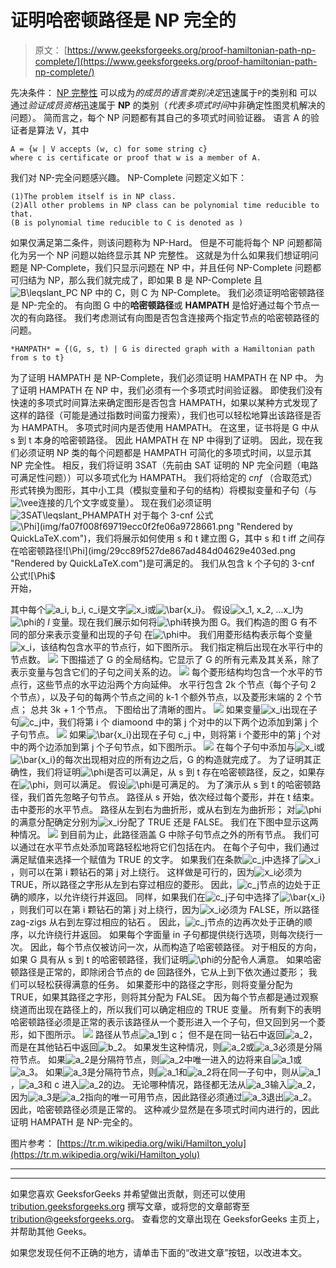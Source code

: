 # 证明哈密顿路径是 NP 完全的

> 原文： [https://www.geeksforgeeks.org/proof-hamiltonian-path-np-complete/](https://www.geeksforgeeks.org/proof-hamiltonian-path-np-complete/)

先决条件： [NP 完整性](https://www.geeksforgeeks.org/np-completeness-set-1/)
可以成为*的成员的语言类别决定*迅速属于`P`的类别和 可以通过*验证成员资格*迅速属于 **NP** 的类别（*代表多项式时间*中非确定性图灵机解决的问题）。
简而言之，每个 NP 问题都有其自己的多项式时间验证器。 语言 A 的验证者是算法 V，其中

```
A = {w | V accepts (w, c) for some string c}
where c is certificate or proof that w is a member of A.

```

我们对 NP-完全问题感兴趣。 NP-Complete 问题定义如下：

```
(1)The problem itself is in NP class.
(2)All other problems in NP class can be polynomial time reducible to that.
(B is polynomial time reducible to C is denoted as )

```

如果仅满足第二条件，则该问题称为 NP-Hard。
但是不可能将每个 NP 问题都简化为另一个 NP 问题以始终显示其 NP 完整性。 这就是为什么如果我们想证明问题是 NP-Complete，我们只显示问题在 NP 中，并且任何 NP-Complete 问题都可归结为 NP，那么我们就完成了，即如果 B 是 NP-Complete 且![B$\leqslant_P$C](img/704e99eabfa939687e3f42fed6bce836.png "Rendered by QuickLaTeX.com") NP 中的 C，则 C 为 NP-Complete。
我们必须证明哈密顿路径是 NP-完全的。 有向图 G 中的**哈密顿路径**或 **HAMPATH** 是恰好通过每个节点一次的有向路径。 我们考虑测试有向图是否包含连接两个指定节点的哈密顿路径的问题。

```
*HAMPATH* = {(G, s, t) | G is directed graph with a Hamiltonian path from s to t}
```

为了证明 HAMPATH 是 NP-Complete，我们必须证明 HAMPATH 在 NP 中。 为了证明 HAMPATH 在 NP 中，我们必须有一个多项式时间验证器。 即使我们没有快速的多项式时间算法来确定图形是否包含 HAMPATH，如果以某种方式发现了这样的路径（可能是通过指数时间蛮力搜索），我们也可以轻松地算出该路径是否为 HAMPATH。 多项式时间内是否使用 HAMPATH。 在这里，证书将是 G 中从 s 到 t 本身的哈密顿路径。 因此 HAMPATH 在 NP 中得到了证明。
因此，现在我们必须证明 NP 类的每个问题都是 HAMPATH 可简化的多项式时间，以显示其 NP 完全性。 相反，我们将证明 3SAT（先前由 SAT 证明的 NP 完全问题（电路可满足性问题））可以多项式化为 HAMPATH。 我们将给定的 *cnf* （合取范式）形式转换为图形，其中小工具（模拟变量和子句的结构）将模拟变量和子句（与![\vee](img/1e913ed1f5e02af630f529bff8fa3061.png "Rendered by QuickLaTeX.com")连接的几个文字或变量）。 现在我们必须证明![3SAT$\leqslant_P$HAMPATH](img/b314593d6cc2eb25df1a7d7f41fe4436.png "Rendered by QuickLaTeX.com")
对于每个 3-cnf 公式![$\Phi](img/fa07f008f69719ecc0f2fe06a9728661.png "Rendered by QuickLaTeX.com")，我们将展示如何使用 s 和 t 建立图 G，其中 s 和 t iff 之间存在哈密顿路径![$\Phi$](img/29cc89f527de867ad484d04629e403ed.png "Rendered by QuickLaTeX.com")是可满足的。
我们从包含 k 个子句的 3-cnf 公式![$\Phi$](img/29cc89f527de867ad484d04629e403ed.png "Rendered by QuickLaTeX.com")开始，

其中每个![a_i, b_i, c_i](img/59fd86c327a7ccc5717ba345946e4f13.png "Rendered by QuickLaTeX.com")是文字![x_i](img/8ac565c17d653ce28930ec7ba781fe6f.png "Rendered by QuickLaTeX.com")或![\bar{x_i}](img/23bdaf4da178079dd21051aabac95c85.png "Rendered by QuickLaTeX.com")。 假设![x_1, x_2, ...x_l](img/a9da650b5b679b29a66cbaae6acb616f.png "Rendered by QuickLaTeX.com")为![\phi](img/2e8a7ac66542317be45c695ae849580d.png "Rendered by QuickLaTeX.com")的 *l* 变量。现在我们展示如何将![\phi](img/2e8a7ac66542317be45c695ae849580d.png "Rendered by QuickLaTeX.com")转换为图 G。我们构造的图 G 有不同的部分来表示变量和出现的子句 在![\phi](img/2e8a7ac66542317be45c695ae849580d.png "Rendered by QuickLaTeX.com")中。
我们用菱形结构表示每个变量![x_i](img/8ac565c17d653ce28930ec7ba781fe6f.png "Rendered by QuickLaTeX.com")，该结构包含水平的节点行，如下图所示。 我们指定稍后出现在水平行中的节点数。
![](img/f96601556afb8355131c56ed1e9e0b02.png)
下图描述了 G 的全局结构。它显示了 G 的所有元素及其关系，除了表示变量与包含它们的子句之间关系的边。
![](img/99bc64c4424fd2c88d3c360bdbc3c10a.png)
每个菱形结构均包含一个水平的节点行，这些节点的水平边沿两个方向延伸。 水平行包含 2k 个节点（每个子句 2 个节点），以及子句的每两个节点之间的 k-1 个额外节点，以及菱形末端的 2 个节点； 总共 3k + 1 个节点。 下图给出了清晰的图片。
![](img/af0baee43df2466c19d8e4000e258306.png)
如果变量![x_i](img/8ac565c17d653ce28930ec7ba781fe6f.png "Rendered by QuickLaTeX.com")出现在子句![c_j](img/258947d705f67b2293f01ab21d351fe6.png "Rendered by QuickLaTeX.com")中，我们将第 i 个 diamoond 中的第 j 个对中的以下两个边添加到第 j 个子句节点。
![](img/248a3a1db9d078e2be171bc8adc0a729.png)
如果![\bar{x_i}](img/23bdaf4da178079dd21051aabac95c85.png "Rendered by QuickLaTeX.com")出现在子句 c_j 中，则将第 i 个菱形中的第 j 个对中的两个边添加到第 j 个子句节点，如下图所示。
![](img/9d9fd9c729993869ccbe151bc74c93e2.png)
在每个子句中添加与![x_i](img/8ac565c17d653ce28930ec7ba781fe6f.png "Rendered by QuickLaTeX.com")或![\bar{x_i}](img/23bdaf4da178079dd21051aabac95c85.png "Rendered by QuickLaTeX.com")的每次出现相对应的所有边之后，G 的构造就完成了。 为了证明其正确性，我们将证明![\phi](img/2e8a7ac66542317be45c695ae849580d.png "Rendered by QuickLaTeX.com")是否可以满足，从 s 到 t 存在哈密顿路径，反之，如果存在![\phi](img/2e8a7ac66542317be45c695ae849580d.png "Rendered by QuickLaTeX.com")，则可以满足。
假设![\phi](img/2e8a7ac66542317be45c695ae849580d.png "Rendered by QuickLaTeX.com")是可满足的。 为了演示从 s 到 t 的哈密顿路径，我们首先忽略子句节点。 路径从 s 开始，依次经过每个菱形，并在 t 结束。 击中菱形的水平节点。 路径从左到右为曲折形，或从右到左为曲折形； 对![\phi](img/2e8a7ac66542317be45c695ae849580d.png "Rendered by QuickLaTeX.com")的满意分配确定分别为![x_i](img/8ac565c17d653ce28930ec7ba781fe6f.png "Rendered by QuickLaTeX.com")分配了 TRUE 还是 FALSE。 我们在下图中显示这两种情况。
![](img/5de0f3577e421483d3640be1f0215917.png)
到目前为止，此路径涵盖 G 中除子句节点之外的所有节点。 我们可以通过在水平节点处添加弯路轻松地将它们包括在内。 在每个子句中，我们通过满足赋值来选择一个赋值为 TRUE 的文字。
如果我们在条款![c_j](img/258947d705f67b2293f01ab21d351fe6.png "Rendered by QuickLaTeX.com")中选择了![x_i](img/8ac565c17d653ce28930ec7ba781fe6f.png "Rendered by QuickLaTeX.com")，则可以在第 i 颗钻石的第 j 对上绕行。 这样做是可行的，因为![x_i](img/8ac565c17d653ce28930ec7ba781fe6f.png "Rendered by QuickLaTeX.com")必须为 TRUE，所以路径之字形从左到右穿过相应的菱形。 因此，![c_j](img/258947d705f67b2293f01ab21d351fe6.png "Rendered by QuickLaTeX.com")节点的边处于正确的顺序，以允许绕行并返回。
同样，如果我们在![c_j](img/258947d705f67b2293f01ab21d351fe6.png "Rendered by QuickLaTeX.com")子句中选择了![\bar{x_i}](img/23bdaf4da178079dd21051aabac95c85.png "Rendered by QuickLaTeX.com")，则我们可以在第 i 颗钻石的第 j 对上绕行，因为![x_i](img/8ac565c17d653ce28930ec7ba781fe6f.png "Rendered by QuickLaTeX.com")必须为 FALSE，所以路径 zag-zigs 从右到左穿过相应的钻石 。 因此，![c_j](img/258947d705f67b2293f01ab21d351fe6.png "Rendered by QuickLaTeX.com")节点的边再次处于正确的顺序，以允许绕行并返回。 如果每个字面量 in 子句都提供绕行选项，则每次绕行一次。 因此，每个节点仅被访问一次，从而构造了哈密顿路径。
对于相反的方向，如果 G 具有从 s 到 t 的哈密顿路径，我们证明![\phi](img/2e8a7ac66542317be45c695ae849580d.png "Rendered by QuickLaTeX.com")的分配令人满意。 如果哈密顿路径是正常的，即除闭合节点的 de 回路径外，它从上到下依次通过菱形； 我们可以轻松获得满意的任务。 如果菱形中的路径之字形，则将变量分配为 TRUE，如果其路径之字形，则将其分配为 FALSE。 因为每个节点都是通过观察绕道而出现在路径上的，所以我们可以确定相应的 TRUE 变量。
所有剩下的表明哈密顿路径必须是正常的表示该路径从一个菱形进入一个子句，但又回到另一个菱形，如下图所示。
![](img/5c65c91cb70b468e5fedb1bd168be86a.png)
路径从节点![a_1](img/02010b655aee3849f2b0d7ea7efa6079.png "Rendered by QuickLaTeX.com")到 c； 但不是在同一钻石中返回![a_2](img/641e03c1aa0ee8160f5d9f0097494fda.png "Rendered by QuickLaTeX.com")，而是在其他钻石中返回![b_2](img/57d7d5ca6b44afc7ad3251ee3d77daa5.png "Rendered by QuickLaTeX.com")。 如果发生这种情况，则![a_2](img/641e03c1aa0ee8160f5d9f0097494fda.png "Rendered by QuickLaTeX.com")或![a_3](img/3d72367e78e88d28d010c65d4003cea5.png "Rendered by QuickLaTeX.com")必须是分隔符节点。 如果![a_2](img/641e03c1aa0ee8160f5d9f0097494fda.png "Rendered by QuickLaTeX.com")是分隔符节点，则![a_2](img/641e03c1aa0ee8160f5d9f0097494fda.png "Rendered by QuickLaTeX.com")中唯一进入的边将来自![a_1](img/02010b655aee3849f2b0d7ea7efa6079.png "Rendered by QuickLaTeX.com")或![a_3](img/3d72367e78e88d28d010c65d4003cea5.png "Rendered by QuickLaTeX.com")。 如果![a_3](img/3d72367e78e88d28d010c65d4003cea5.png "Rendered by QuickLaTeX.com")是分隔符节点，则![a_1](img/02010b655aee3849f2b0d7ea7efa6079.png "Rendered by QuickLaTeX.com")和![a_2](img/641e03c1aa0ee8160f5d9f0097494fda.png "Rendered by QuickLaTeX.com")将在同一子句中，则从![a_1](img/02010b655aee3849f2b0d7ea7efa6079.png "Rendered by QuickLaTeX.com")，![a_3](img/3d72367e78e88d28d010c65d4003cea5.png "Rendered by QuickLaTeX.com")和 c 进入![a_2](img/641e03c1aa0ee8160f5d9f0097494fda.png "Rendered by QuickLaTeX.com")的边。 无论哪种情况，路径都无法从![a_3](img/3d72367e78e88d28d010c65d4003cea5.png "Rendered by QuickLaTeX.com")输入![a_2](img/641e03c1aa0ee8160f5d9f0097494fda.png "Rendered by QuickLaTeX.com")，因为![a_3](img/3d72367e78e88d28d010c65d4003cea5.png "Rendered by QuickLaTeX.com")是![a_2](img/641e03c1aa0ee8160f5d9f0097494fda.png "Rendered by QuickLaTeX.com")指向的唯一可用节点，因此路径必须通过![a_3](img/3d72367e78e88d28d010c65d4003cea5.png "Rendered by QuickLaTeX.com")退出![a_2](img/641e03c1aa0ee8160f5d9f0097494fda.png "Rendered by QuickLaTeX.com")。 因此，哈密顿路径必须是正常的。 这种减少显然是在多项式时间内进行的，因此证明 HAMPATH 是 NP-完全的。

图片参考： [https://tr.m.wikipedia.org/wiki/Hamilton_yolu](https://tr.m.wikipedia.org/wiki/Hamilton_yolu)



* * *

* * *

如果您喜欢 GeeksforGeeks 并希望做出贡献，则还可以使用 [tribution.geeksforgeeks.org](https://contribute.geeksforgeeks.org/) 撰写文章，或将您的文章邮寄至 tribution@geeksforgeeks.org。 查看您的文章出现在 GeeksforGeeks 主页上，并帮助其他 Geeks。

如果您发现任何不正确的地方，请单击下面的“改进文章”按钮，以改进本文。